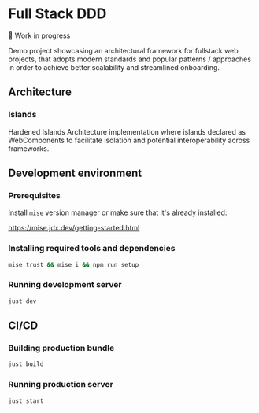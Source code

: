# Full Stack DDD

🚧 Work in progress

Demo project showcasing an architectural framework for fullstack web projects,
that adopts modern standards and popular patterns / approaches in order to achieve
better scalability and streamlined onboarding.

## Architecture

### Islands

Hardened Islands Architecture implementation where islands declared as WebComponents
to facilitate isolation and potential interoperability across frameworks.

## Development environment

### Prerequisites

Install `mise` version manager or make sure that it's already installed:

<https://mise.jdx.dev/getting-started.html>

### Installing required tools and dependencies

```sh
mise trust && mise i && npm run setup
```

### Running development server

```sh
just dev
```

## CI/CD

### Building production bundle

```sh
just build
```

### Running production server

```sh
just start
```
